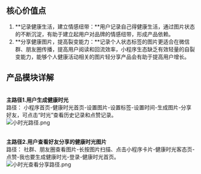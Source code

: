 <a name="eHEXH"></a>
## 核心价值点
1. **记录健康生活，建立情感纽带：**用户记录自己得健康生活，通过图片状态的不断沉淀，有助于建立起用户对品牌的情感纽带，形成产品依赖。
1. **分享健康图片，提高裂变能力：**记录个人状态标签的图片更适合在微信群、朋友圈传播，提高用户阅读和回流效率，小程序生态缺乏有效轻量的自裂变能力，能够个人健康活动相关的图片轻分享产品会有助于提高用户增长。



<a name="vBS1y"></a>
## 产品模块详解

<br />**主路径1.用户生成健康时光**<br />路径： 小程序首页-健康时光首页-设置图片-设置标签-设置时间-生成图片-分享好友，可点击“时光”查看历史记录和点赞记录。<br />![小时光路径.png](https://cdn.nlark.com/yuque/0/2021/png/12786587/1622432436878-cae3adb9-e3b9-4175-ae09-896abad5ebf9.png#clientId=uded5cc2e-0cb5-4&from=ui&id=Z9UIt&margin=%5Bobject%20Object%5D&name=%E5%B0%8F%E6%97%B6%E5%85%89%E8%B7%AF%E5%BE%84.png&originHeight=7634&originWidth=7471&originalType=binary&size=15233371&status=done&style=none&taskId=u79bdfa2d-476f-4571-85dd-8989247ae0b)<br />**​**

**主路径2.用户查看好友分享的健康时光图片**<br />路径： 社群、朋友圈查看图片-长按图片扫描、点击小程序卡片-健康时光客态页-点赞-我也要生成健康时光-登录-健康时光首页。<br />![小时光查看分享路径.png](https://cdn.nlark.com/yuque/0/2021/png/12786587/1622432450984-49253b59-5c43-4ac5-9d77-2ded70995901.png#clientId=uded5cc2e-0cb5-4&from=ui&id=nJJlY&margin=%5Bobject%20Object%5D&name=%E5%B0%8F%E6%97%B6%E5%85%89%E6%9F%A5%E7%9C%8B%E5%88%86%E4%BA%AB%E8%B7%AF%E5%BE%84.png&originHeight=3456&originWidth=5932&originalType=binary&size=7288461&status=done&style=none&taskId=u2a6cd15b-5281-4d2b-8afb-206b14b90e4)

